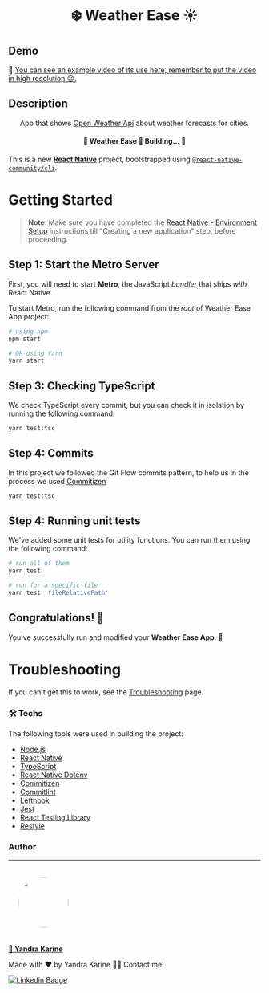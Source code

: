 <h1 align="center">❄️ Weather Ease ☀️</h1>

## Demo

🎥 [You can see an example video of its use here, remember to put the video in high resolution 😉.](https://youtu.be/-gQA2G1PQis)

## Description

<p align="center"> App that shows <a href='https://openweathermap.org/api'>Open Weather Api</a> about weather forecasts for cities.</p>

<h4 align="center"> 
	🚧  Weather Ease 🚀 Building...  🚧
</h4>

This is a new [**React Native**](https://reactnative.dev) project, bootstrapped using [`@react-native-community/cli`](https://github.com/react-native-community/cli).

# Getting Started

> **Note**: Make sure you have completed the [React Native - Environment Setup](https://reactnative.dev/docs/environment-setup) instructions till "Creating a new application" step, before proceeding.

## Step 1: Start the Metro Server

First, you will need to start **Metro**, the JavaScript _bundler_ that ships _with_ React Native.

To start Metro, run the following command from the _root_ of Weather Ease App project:

```bash
# using npm
npm start

# OR using Yarn
yarn start
```

## Step 3: Checking TypeScript
We check TypeScript every commit, but you can check it in isolation by running the following command:

```bash
yarn test:tsc
```

## Step 4: Commits
In this project we followed the Git Flow commits pattern, to help us in the process we used [Commitizen](https://github.com/commitizen/cz-cli)
```bash
yarn test:tsc
```

## Step 4: Running unit tests
We've added some unit tests for utility functions. You can run them using the following command:


```bash
# run all of them
yarn test

# run for a specific file
yarn test 'fileRelativePath'
```

## Congratulations! :tada:

You've successfully run and modified your **Weather Ease App**. :partying_face:

# Troubleshooting

If you can't get this to work, see the [Troubleshooting](https://reactnative.dev/docs/troubleshooting) page.

### 🛠 Techs

The following tools were used in building the project:

- [Node.js](https://nodejs.org/en/)
- [React Native](https://reactnative.dev/)
- [TypeScript](https://www.typescriptlang.org/)
- [React Native Dotenv](https://www.npmjs.com/package/react-native-dotenv)
- [Commitizen](https://github.com/commitizen/cz-cli)
- [Commitlint](https://github.com/conventional-changelog/commitlint)
- [Lefthook](https://github.com/evilmartians/lefthook)
- [Jest](https://jestjs.io/)
- [React Testing Library](https://testing-library.com/docs/react-native-testing-library/intro)
- [Restyle](https://shopify.github.io/restyle/)

### Author

---

<a href="https://github.com/yandrakarine">
   <img style="border-radius: 50%; margin: 20px" src="https://github.com/yandrakarine.png" width="100px;" alt=""/>
   <br />
   <p><b>🚀 Yandra Karine</b></p>
</a>

Made with ❤️ by Yandra Karine 👋🏽 Contact me!

[![Linkedin Badge](https://img.shields.io/badge/LinkedIn-0077B5?style=for-the-badge&logo=linkedin&logoColor=white)](https://www.linkedin.com/in/yandra-karine-lima-4183b4143/)

